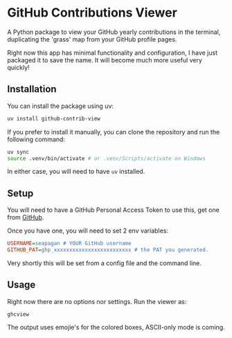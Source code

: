 # GitHub Contributions Viewer

A Python package to view your GitHub yearly contributions in the terminal,
duplicating the 'grass' map from your GitHub profile pages.

Right now this app has minimal functionality and configuration, I have just
packaged it to save the name. It will become much more useful very quickly!

## Installation

You can install the package using uv:

```bash
uv install github-contrib-view
```

If you prefer to install it manually, you can clone the repository and run the
following command:

```bash
uv sync
source .venv/bin/activate # or .venv/Scripts/activate on Windows
```

In either case, you will need to have `uv` installed.

## Setup

You will need to have a GitHub Personal Access Token to use this, get one from
[GitHub](https://github.com/settings/tokens).

Once you have one, you will need to set 2 env variables:

```ini
USERNAME=seapagan # YOUR GitHub username
GITHUB_PAT=ghp_xxxxxxxxxxxxxxxxxxxxxxxxx # the PAT you generated.
```

Very shortly this will be set from a config file and the command line.

## Usage

Right now there are no options nor settings. Run the viewer as:

```console
ghcview
```

The output uses emojie's for the colored boxes, ASCII-only mode is coming.
